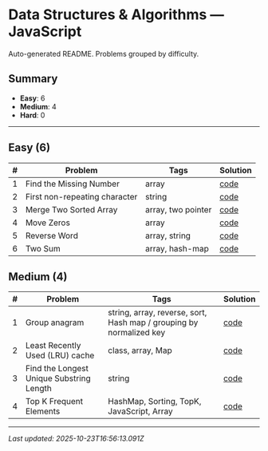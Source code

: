# Data Structures & Algorithms — JavaScript

Auto-generated README. Problems grouped by difficulty.

## Summary

- **Easy**: 6
- **Medium**: 4
- **Hard**: 0

---

## Easy (6)

| # | Problem | Tags | Solution |
|---|---|---|---|
| 1 | Find the Missing Number | array | [code](./solutions/easy/find-missing-number.js) |
| 2 | First non-repeating character | string | [code](./solutions/easy/first-non-repeating-character.js) |
| 3 | Merge Two Sorted Array | array,  two pointer | [code](./solutions/easy/merge-sorted-array.js) |
| 4 | Move Zeros | array | [code](./solutions/easy/move-zeros.js) |
| 5 | Reverse Word | array,  string | [code](./solutions/easy/reverse-word.js) |
| 6 | Two Sum | array,  hash-map | [code](./solutions/easy/two-sums.js) |


## Medium (4)

| # | Problem | Tags | Solution |
|---|---|---|---|
| 1 | Group anagram | string,  array,  reverse,  sort,  Hash map / grouping by normalized key | [code](./solutions/medium/group-anagrams.js) |
| 2 | Least Recently Used (LRU) cache | class,  array,  Map | [code](./solutions/medium/least-recently-used.js) |
| 3 | Find the Longest Unique Substring Length | string | [code](./solutions/medium/longest-substring.js) |
| 4 | Top K Frequent Elements | HashMap,  Sorting,  TopK,  JavaScript,  Array | [code](./solutions/medium/top-k-frequent-elements.js) |


---

_Last updated: 2025-10-23T16:56:13.091Z_
